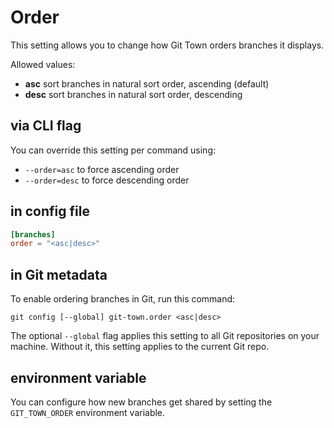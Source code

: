 # Order

This setting allows you to change how Git Town orders branches it displays.

Allowed values:

- **asc** sort branches in natural sort order, ascending (default)
- **desc** sort branches in natural sort order, descending

## via CLI flag

You can override this setting per command using:

- `--order=asc` to force ascending order
- `--order=desc` to force descending order

## in config file

```toml
[branches]
order = "<asc|desc>"
```

## in Git metadata

To enable ordering branches in Git, run this command:

```wrap
git config [--global] git-town.order <asc|desc>
```

The optional `--global` flag applies this setting to all Git repositories on
your machine. Without it, this setting applies to the current Git repo.

## environment variable

You can configure how new branches get shared by setting the `GIT_TOWN_ORDER`
environment variable.
